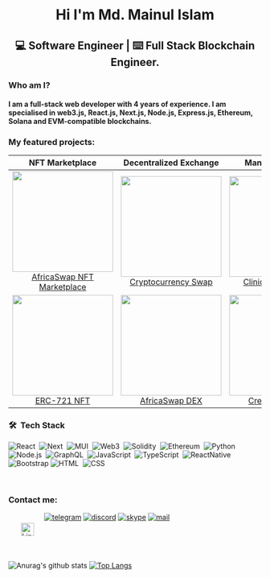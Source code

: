 <h1 align="center"> Hi I'm Md. Mainul Islam </h1>

<h2 align="center">  💻 Software Engineer | ⌨️ Full Stack Blockchain Engineer. </h2>

### Who am I?

#### I am a full-stack web developer with 4 years of experience. I am specialised in web3.js, React.js, Next.js, Node.js, Express.js, Ethereum, Solana and EVM-compatible blockchains.

### My featured projects:
<!-- https://nft-africaswap.web.app/#/ -->
| NFT Marketplace | Decentralized Exchange | Management App | Web App |
:---:|:---:| :---:| :---:|
<img src="https://user-images.githubusercontent.com/53335400/226511804-8889560e-7100-4984-a0cd-8c309b63dfb2.png" width="200"/><br/><a href=""> AfricaSwap NFT Marketplace </a> | <img src="https://user-images.githubusercontent.com/53335400/226514150-43e6501f-cd0c-4100-a75f-3c85d8719491.png" width="200"/><br/><a href="https://app.clutchwallet.xyz/swap"> Cryptocurrency Swap</a> | <img src="https://user-images.githubusercontent.com/53335400/226517472-8218ecfd-6a8e-4650-8b8f-3c9092f2e099.png" width="200"/><br/><a href="https://doctors-portal-mern-stack.web.app/"> Clinic Management <a/> | <img src="https://user-images.githubusercontent.com/53335400/226518464-b1599ad9-1723-4719-8e56-8af199a8056f.png" width="200"/><br/><a href="">Data Visualize App</a>
<img src="https://user-images.githubusercontent.com/53335400/226514840-88e6ab18-8919-404a-8e9c-099e54390c81.png" width="200"/><br/><a href="https://app.clutchwallet.xyz/projects"> ERC-721 NFT </a> | <img src="https://user-images.githubusercontent.com/53335400/226515265-c1f0836e-463b-4feb-8503-d3b37ddc2f61.png" width="200"/><br/><a href="https://africaswap.org/"> AfricaSwap DEX </a> | <img src="https://user-images.githubusercontent.com/53335400/226517446-92c74143-aa08-410d-82e8-a6f840caeaef.png" width="200"/><br/><a href="https://creative-agency-mern-stack.web.app/">Creative Agency<a/> | <img src="https://user-images.githubusercontent.com/53335400/226518671-63567762-8a9f-43a4-afe6-b2faf395efd8.png" width="200"/><br/><a href="https://nifty-visvesvaraya-e8d8ba.netlify.app/">E-commerce</a>



### 🛠 &nbsp;Tech Stack
![React](https://img.shields.io/badge/-React-05122A?style=flat&logo=react)&nbsp;
![Next](https://img.shields.io/badge/-Next-05122A?style=flat&logo=next.js)&nbsp;
![MUI](https://img.shields.io/badge/-MUI-05122A?style=flat&logo=MUI)&nbsp;
![Web3](https://img.shields.io/badge/-Web3-05122A?style=flat&logo=web3.js)&nbsp;
![Solidity](https://img.shields.io/badge/-Solidity-05122A?style=flat&logo=solidity)&nbsp;
![Ethereum](https://img.shields.io/badge/-Ethereum-05122A?style=flat&logo=ethereum)&nbsp;
![Python](https://img.shields.io/badge/-Python-05122A?style=flat&logo=python)&nbsp;
![Node.js](https://img.shields.io/badge/-Node.js-05122A?style=flat&logo=node.js)&nbsp;
![GraphQL](https://img.shields.io/badge/-GraphQL-05122A?style=flat&logo=graphql)&nbsp;
![JavaScript](https://img.shields.io/badge/-JavaScript-05122A?style=flat&logo=javascript)&nbsp;
![TypeScript](https://img.shields.io/badge/-TypeScript-05122A?style=flat&logo=typescript)&nbsp;
![ReactNative](https://img.shields.io/badge/-React_Native-05122A?style=flat&logo=react)&nbsp;
![Bootstrap](https://img.shields.io/badge/-Bootstrap-05122A?style=flat&logo=bootstrap&logoColor=563D7C)
![HTML](https://img.shields.io/badge/-HTML-05122A?style=flat&logo=HTML5)&nbsp;
![CSS](https://img.shields.io/badge/-CSS-05122A?style=flat&logo=CSS3&logoColor=1572B6)&nbsp;
<!-- ![Java](https://img.shields.io/badge/-Java-05122A?style=flat&logo=Java&logoColor=FFA518)&nbsp; -->
<!-- ![C](https://img.shields.io/badge/-C-05122A?style=flat&logo=C&logoColor=A8B9CC)&nbsp;
![C++](https://img.shields.io/badge/-C++-05122A?style=flat&logo=C%2B%2B&logoColor=00599C)&nbsp;
![Git](https://img.shields.io/badge/-Git-05122A?style=flat&logo=git)&nbsp;
![GitHub](https://img.shields.io/badge/-GitHub-05122A?style=flat&logo=github)&nbsp; -->
<br />



### Contact me:

[<img align="left" alt="LinkedIn" width="26px" style="margin:0 0 0 5; padding: 20" src="https://github.com/user-attachments/assets/a1d18e6a-5c7c-4092-8249-6ab4d85a5788" />](https://www.linkedin.com/in/mainul-islam-web3-dev/)
[![telegram](https://user-images.githubusercontent.com/23559697/168880880-31e2979b-c077-4dbb-9c89-40e39e657080.png)](https://t.me/msfaruqi)
[![discord](https://user-images.githubusercontent.com/23559697/168879714-bf64acf3-48c9-4c8c-8507-fbbb7bf07481.png)](https://discordapp.com/users/943535226125185054)
[![skype](https://user-images.githubusercontent.com/23559697/168881725-6f9ddf34-7dfa-4820-9ae9-863353928596.png)](https://join.skype.com/invite/VqlEEwXOruy6)
[![mail](https://user-images.githubusercontent.com/23559697/168882584-d8a64bc4-6194-4e6c-b792-46e68a5e25c2.png)](mailto:mainulislamfaruqi@gmail.com)




<br/> <br/> <br/>

![Anurag's github stats](https://github-readme-stats.vercel.app/api?username=mainul-islam-faruqi&show_icons=true&theme=radical)
[![Top Langs](https://github-readme-stats.vercel.app/api/top-langs/?username=mainul-islam-faruqi&langs_count=14&hide=python,css,php,html,java,objective-c,shell,powershell,ruby,starlark&layout=compact&theme=radical)](https://github.com/anuraghazra/github-readme-stats)
<br/> <br/>


